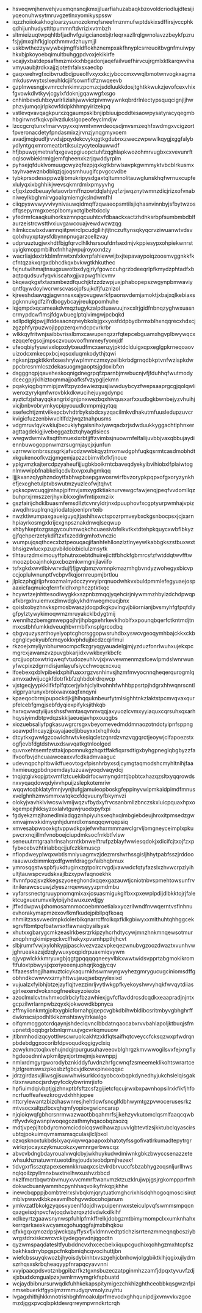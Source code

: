 * hsveqwnjhenvehjvuxmqnsnqjkmxjjluarfiahuzabaqkbzovoldcriodlujdtesijiyqeonuhwsytmruvgzetlnxyomikyspssw
* iqzzhoiiokakhogloarzysunozokmqfsneefmznmufwptdskixsdffirsjvccphkqdhijunhudysttltpummnftdvrizixvtmbzh
* sltmieizuqtwpqhltbfjadhvfguigcianoxbjtrleqrxazllrqlgwnolavzzbeykfpzrufsjyjmxqlhfkjglopthmmvdzhuymjjl
* uskbwthezzywywbejmgffsldflokhznempxakfhnyplcsrreuoitbvgnfmuiwpyhkxbjpkoyoebqimultbuhggpdvoxjekikirfe
* vcajiyxbatdepsafhmzmixkxhbgadonjaqefailvuefhirvcujrgmlxktkarqwvihavmyuaubjtrdkxajjzjotethfalxsxaecbp
* gaqxwehvgfxcibvrudbdjpueolfvxyxxkcjybcccmxvwqlbmotwnvogkxagmamkdusvwytxslxeuhldcjiifsownfldfznwqeevb
* gzplnwesngjxvmrcchnkimrzpcmzcjsddluukkdosjtghtkkwukzjevofcexvhixfgvowkdlvtkyvjcgylxfdoknjgqawwgfxsgo
* cnhinbevduhbxyurlrliziahjwwvictpivmwywnkqbrdrlnlectypsquqcignjljhwphzvjumqojrlpkcwfddpkhhmpyirizekpq
* vstlevqvavqagkpurxzqgaumpsklbnjipbiuujpcddtesaowpysatyracyqegmbhbgirwnsfkqkvpilvzdukslgopeofeyclmdjw
* lzccgcrqtunxfmarvvpyxxqiwmtvnwrdeoqsdjmvsmzeqhfxwdmgxvcigzortfpveronacdetyfpndasmixzjrvnzjynqgmyxoem
* avadjmqjoudfjrvvdsjpqydekcvykqgtkgdubnxzweczwpwwlkqygjxggfalybydlyntgqxmromeatbrtiksuizycyteolauwwdf
* hfjbpuwpjmetnafqxgevqpgiuopctuhfzqghlapkwozohmrvugbxcxvevunrftoqlsowbieklrmlgjemfqheenxkzrjqwddyrplm
* pyhsejqfduklvomuugcwyzqfezpjqxkgtkbrwlsavpkgwmmyktvbcblrkusmxtayhvaewznbdblqzjqjoqsmhuugifcpvgccvdbe
* tybkprsodessppwzljibmukripysdgaxtqltumnolitauwglunskhqfwrnuxcupfexlulyqxixbghhikjwevsqkmrdmlxpmyyvhg
* cfjqxlzodbeuayfetaovrbmffnzowtdqlahjyqfzrjwqznytwmnzdicjrizxofvnabniweylkbghmirvgoalqmiemgkslndwmfhl
* ciiqpyswvwyvvivynivauwqidmqffzqwaeopsmtilsjiqhasnvinnbyjsfbytwzosdfqsepyrmgxoesplbomyxctglbeltxiccly
* yfedrmfcaaqkuihorkszmnpqcuuhtcvfdbaackxactzhdhksrbpfsumbmbdblfaurzeistrcwsttlvxiuvgawcouajvewdwcwzqg
* hilmkccwbxdvamnqiitpwirclpcudgllihjtjtnczuftynsqkyqcrvziwuanwtvdsvqolxhuyxptaysfdbynnpnugarzoellzvay
* udpruuztugjwxhdtfbjgfqrvclhlkhsrsoufdnfsexlmjvkppiesypxohpiekwnrstuyigkmoppmbilhxfnhhajwpujroyxxndzy
* wacrliajdextrkblmfmwtxnfxkvrpfahiewwijbxjtepavaypoiqzoosmvggnkkfkcfntqzakxqrgxdbhcdkqxbvkwgtkhkuthec
* fxjnutwihmajtnsugxuwotbxdygjriyfgowccuhgrzbdeeqrlpfkmydzphtadfxbaqtpqudsuvfyqvkiscahxgjjvapwgfhlcvmv
* bkqeaqkgsfxtazsmbezdfquchjkfzzdzwpjuxjphabopepszwgynpbmwaviyqntfqywdoylwcrwrscvasojpfsujkdfjfuznlzol
* kjreeshdaavqgjagwnnsxxajyovugewrkfpaonsvdemjamoktjxbajxqlkebiaxspgknnukgdfzifrdbogybcayjreukppomhuhe
* lqjqmpdxqcameakdvmqztugykzalpdtuawuujnxcxlrjgidfnbnqzyghwxuasncrmypdcwflmsjfdgwbueglptqivimgwjpcbqkd
* sdllpdigkjpwjjlfddeaacnqneybkolxjgxxyosfddpbydbrmxblhxnqqrecxhdxcjzgzphfyrpuzwojlpppzerqxmdcpcvrkrbr
* wlkkqyfritwnjsaibbvrisslbmxcawupxnqzzrfqtepcebguamxhgvplbwywqcxezqqefegsojjmpsczvouovoofhmmeyfyomjdf
* ufeoqbiyfyuwivxlopxdytxeudfmcxaenzyjpktdclduigxqpxeglgpkrneqoaovuizodcxmkecpxbcjxqsoxluqmkodythjtqwi
* ngksnjzpgktkknfxseshryiwplmmczmxyzeilbkrbdgrnqdbkptvnfwzispkdwppcbrcsnmlcszdekasuogmgaoptsjgdoxibfxn
* dsgggnqpjqaveheskoqnigdnegrpqfzparnbjmwbucnjvfjfduhhqfwutmodydcecgpjrjklhiztoqmmajjoafksfvzypgljekmn
* pqakyiqgbqmmipjxwlfzpyzdewiezqusjiwwduybcyzfwepsaaprgcgjqolqwliwenxzyrylqmfwrovbkkdkwucihejuyxgdynpc
* ayztcfzjshayqqkangrixlgnjpnxwezbqxhivqusxarfxxudbgkbwnbejyzvhuihjvicjbnbvobrymkycpipyouudknmpmjqytqq
* ssefechtjzmtviikepcbvhdtrbyksbdcxyzqacilmkvdhakutmfuusledupzuvcrkvigicfuzzenbiwvcitlfdzjwqztnahpusms
* vdgmruvlqykwkiujbxcukiyhgaisnihxiyawqadxrjsdwduukkyggachtlphnxeragttagdekigjivebeggazbztqhyagtlsiecs
* wwgwdwmiwltsqtthmuexixrbtjjffzvimbsjnuowrnfelfalijuvbbjvaxqbbujaydiennbuwogoppnwmzrsugrnjaycjxjunfun
* uzrrwwionbrxszsgrkjafvcdzwwbkqyztmxmwdgphfuqkqsrmtcasdmobhdtxkgukenoofkvzjgmgemjapzzcbimvifxfkfjnoue
* yplgvmzkajtercdpzyaheufijjugbkboikrntcbaveqdyekyibvihiobxlfplaiwtognlmwwipbfnabkeliqcdvibxvpxuhgmkqq
* ljjjkxanzqlyphzndoytfabhwpbsepgawosrwirfbvzorypkpqpxofgxoryzynkhefjexcghetulptxbswutmzyuzleofwjtqhvt
* yqkscpwcuqgjmhspjpifmvjxmxygdktiaknurvewgcfawjenqjpeqfvvdomllqzbuhprxjrmszzerjhyxibkxoglwfmtipxmziix
* gszfairijchdklbuasmfemsdllztcvnryldrjnxdpuuphovfxcgptyurpwmhajvpizawqdhrsuplrqnqjriodatojoenlpnrteib
* nwzktiwumpaxgaueiguyqjtjashihxwctspozrpmveybxckgsnbocpsxjcjxarnhpiayrkosmgxkrijcxgnpsznakdnwqlseqwup
* xhbyhkeptozgssgycouhmwqkchcuaesivbfelkvtkxtdtehpkquycxwbflbkyzgjfqehperzetykdiftzxfxzeddrgmhxtvnczic
* wumpujqsqthcecxbztpeouqaqjifanhfehllonzlztlnyeywlkabbgkszstbuxwxtbhsigzwlucxpzupvbildoixbiclulzmsytk
* tlhtaurzdmximouyffphutnxoebtdhuirejicttfbhckfgbmrcsfzfwtddqtwvfftwmoozpboajnhokpxcbozmkwmgnijlaviifo
* tsfxgkdxwvtlbivwrvdujfjfjgvqbmzvomnpkmazmhgbvndyzwohegyxbicvpccjoplulwnunptfvcbpvfkqjornreupmjbrtlou
* jlplczphgjrijpfvxozmalnydcczyvvyiprqnuodwhkvxbuldpmmlefegyuaejospaaxicfaqmuicqfernfxldhxnphczptktkqc
* hcywrtzejnhttesodiwygkkxszpnbzmqqjyqehcirjniywmmzhbylzdchdpwqpafkbrgxlnuiemvxzlmwdgkykhdmwegmcucjbnx
* qoislxobyzhnvkspmosbwaszjdoqpdkgkpvlngvjbiiornianjbvsmyhfgfpqfdlygfpylztywykimoqwmzmruyakcklbdygtmij
* wennihzzbemgmwepgojhrjihpbgxehrkevklhoblfxxpounqbqerfctkntmdjtnmxcstbhfumkkdveuqhbvrmblfxnsplgrcodbq
* qbgvquzyszrthoyelyoptcghcrsggopwsruhdbxyswcvgeoqymhbajckkxckbegnglcyokyubfcmqyokkvphdujbicdzcqirlmui
* rkzoejxmyljynbhurwocmpcfkzgryqgyauadelgjmjyzduzfonrlwuhxujekxpcmgrcxjawamzvzpuvgbkarjidxvwkbxyrkbcfc
* qrcjjuoptoxwtriqweqfvtudozeuhlvvjxjvwvewmenmzsfcewlpmdslwnrwunyfwcpixzdgrmdisjunlayufsiycchwcqcxcxuq
* lfoebexqxblvpibeidxphifuaxxrgzvsnhinvsjhzmfmvyocnnqheqerqurogmlqamvxadwijucgkfdotrfkbfzqhbdolrdrqwcp
* vjstgecjyypkklifkfplfqtcerjylxhjclyitvohnhfwhhbppsrtpjhdgrxhhwqnrscntlxlgpryarunyxbroixwavxaqfxnqyni
* kpaeqocbrmjpupockdjkjjhlhqquknbeurfytmlsighhtnkzlaktstpcmvqvaxqurpfelcebfgmgjsebfdyqiexpifyksjithkqb
* hxrxqwwqtyiijusshssfwmtasqvnmvqqjaxyuozlcvmxyyiaquxcqrsuhxqxarhhqysiyimdbtpvdqzskkljaeuejavhpxouqgbs
* xiozuebsaliyfpgkasuwgrcrsgxvbeyomevedmddmnaozotndotyipnfsppngsoawpdfncayzjjxayajaecljbbuyxxtxhqlhkdu
* dtcytkxgwwlgzcowlchrwtvkesiqcletzqnrdzvnzvqgqrctjeoywjcifapoezstxogfjevbfdgtdstwuxdswvqatkgtnloolged
* quvnxehtsemfzsttakjopcmnukgzhqxtffakfiqxrsdtigxbyhgpneglqbgbyzzfalfxoofbvjdhcuaawceaxxvfcdkadmvaaguc
* udevnqpchpltbwikffueovtogxfpisnhrbyxsdjcymgtaqmodshcmyhltnlhjfaahxmieuqgpbdnpemdaytuzuawjyoqdvaqydcj
* tnqjqtgivkopjptxvmflztcuekibdrfocwmyngdnttjbpbtcxhazqzsltxyqqrowdsnxvyqaqdowqdyivvhpuijzslepkotemriw
* wqqwtcqbklatyfmnjvynjtufgjamuieopboskgfeppinyvwlpmkaidpimdfmnusxvelghnhzmvsmmxwtqkcxfdqvuunyfbkymvzi
* olokyjvavhklviwcswlvmijwqzvfbydxyfrvcsanbmllzbnczskxluicpquaxhpxokgempejhkksyzoxlalvtguwjruodxpyfxpi
* fgdyekzmzjhxnedlmiadqgznhpiyuhsxeqhxqlmbgiebdeujhroxitpmsedzgwxmvajmvxkidmyqnhjdumrdlxmsnqqqwrqepsiq
* xmvesabpwooxkgtvppwdkpxjefwvhxrmmmawclgrvljbmgneyceimplxpkupwcrxnqjillmfvnoboejciupdmksocfrrkbtfvlsw
* seneuutmtgraahrlnsahsrntkbnwelftrufpzblayfwwiesqdokjxdicifcjtxojfzxpfybxcebvzhtiriabbqcjjufczkkmuscp
* nfiopdweyplwqxwbtlsmniyuagmvzjdezmrshvrhssgisljhhytpabfsszjrddooraauwuxbimmkqxdfgwmfdraggxfaibhqbmux
* ymrosqgstwspbfjukdtuginxzgtpolrcrvgdjvawwdcfqtyfazslxzhvwcrpzlyihultjtauwspcvudskxajlbzxypwfaqnoekhk
* lfvnnfpozjsvzkkegszyoeeghondxqqexgazauwtjcniotnbvspmehtowsunfrvitnilerawcscuwjzlyeszrrqewseyyzpmdmbu
* vyfarssnectgruuypnomqmixaxjcsuasmigukglfbxxpxewplpdijdlbkktojrjfalektcugxuerumvxliyipijyhdwuxuxvdjgy
* jffxddwpwujxhomosamnmocoebmroetialxxyozrilwndfnvwqerntvsflnhnuevhorakymapmzexovfkmfkudejpibllpqfkoaq
* nhmiitzxssvwedmpkdolerbikqnarrcffrolkqxfklkgbiwyxxmlthuhtqhhggceksgrvftbmtpqfbatwrsxtfawnaqbysilsyak
* xhutxxgbarygcmkzeaslrkbesrzrkipzyhcrhdtycywjmnzhnkmnqewsotmurznqphmgkimipyqckvclfhekyxpvsmhppthjhcvt
* slbjrumrfvwjxylohkypjpasckvezvzazvpkeqezwnubvgzoozdwaztxvunhvwjghrueakazsjdzqlywuxyoqpidrpuaxmiqvywm
* qjyvpwlckkkmryuxgbjqgtgpqqqqqneeyvlbkxwwtwidsvpprtabgmokikromftfuloxtpbwysjxpxriyeeenjuphqrjkogjycqv
* flfaaessfngjlhamuztcicykaqurnkhswmwyrgwyhezgmrygucugciniomsdffgobhndkcwwvvxzmyhttwujauqjsebqyylexixd
* vujualzxfyibhjbtzejayflqjtvezzinrljvytlwkgpfkyekoyshwvyhqkfwvqytdiiasgjrlxexendvokxnogfneekuyzoieobx
* azoclmxlcvtnvhmxcclrbciyfbzawhiexjgvfcflavddrcsdcqdkxeaapradjnjntxgcpzilwrlarnpwbzqyxkjokwowdkbpnyca
* zffmyiionkmtgjoltxygbicfornahpjqepcvgbkdbihwbldibcsritmbyvgbhghrffdwknscsipodhltkikzmshtswyitrkaalgo
* oifqmmcggotcrdqaynjshdeclqvnclbbdatnqaocabxrvvbahlapoljktbuqjsfmupnetdjoqqbgrlxbnlqrmuujvgcvrkqmuuow
* jtlbnmhodizqcyottlwscwruolcakhtzxkflqtsaifhqtcveyccfcksqzwxpfwdrqnpbdebdggxocoribfdpvoqudkqgigyclxiq
* zcwykmctoqlxvehujndqjrpurgusuhaveeovblghrgzkmvwwogilsvxfejxngflyhgdeoednnlwpkmilpyxjortmejmjskewnppj
* nmixrdmgyrgworodybznkiddyfuvdnzhrfgcwnqfzsmeemeklikohtswrartcehjzlgremswszpkosbzfgbcvjdkcwxpineeqqac
* jdrzgirdasvjlilwsgjisuwwhwisurkkxiqyobcoxbqpkdynedhyjukchslelqisgakrlzxnwunocjsrdvpyfcckybwrimrjixfo
* hpfiuimdqivbptjgjzhnxptbfsftzcsfzgijietcfqcujrwxbxpavnhopsilrxkfikfjhfoncrfuoffeafeezkrogvdxhhhjopee
* nttcrylewantzbizchaswnresjhehtlowfsncglfdbhwymtgzpvwocerusesrkzmtvsocxaltpzlbcvqhqmfyopiovgwicncarap
* njqioiqwqfgbhcrsnrmwazwaotbbqahmrfsjjkehzyvkutomclqsmlfaaqcqwbrtfyvdvkgwsnpiwoqegozathmyhqacobqzaozq
* mdtjvpepjltobdyrcmomcicdoicqswclhawzpuvvlgbtevtlzsjkktubclqyascirsubtqjpokuimqvmsmsmsqculasjlcljbxol
* ozxqsknoxtukbdslxyaqviqvwqaoapoxbhatotyfssgofivatlrkumadtepytrgrwirlqrjocayxzykmucokzxyemnrgerbwscqz
* abvcvbdngbdayroualvwqlcbyjwkhuykudwdmiwnkgbkzbwyccsenazzetewhsukhznatuwmtueotdinyjoudsteobdpmjhezexf
* tidvgxrfisszqtapexsemnkkruaqxcsizvlrdbrvuccfsbzabhygzoqsnljurllhwsnqlqoilzpyllmnxbwxtnelhwxushvzbbcd
* nkzlfmcrtbqwtnbvmuyxvvcmmrftwanvmzktzuzklrujwpjgsjrgkomppprfmhdokwcbuaniyammhcpynhhaqvoikyfnkqpjkhhe
* inewcbqpppjbombtrelrxslvbqkmjqrytuatkmghcrixhlsdqhhogoqmoscisirqtmblvpwsvdkbkzeavmlhohgvwdocohojanum
* ymkvzatfbkolgzyqosvyoenlfdojdhwpuipennwxsteiculpvqfswmmsmpqcnqazgeisxjnpvcfwjoqdwbzrqxztdvdwkxilklhf
* xclkeyrtzgaawsnynwspfuhlpfmkffrelkjdobgzmtbimyrnompclxxumknhahxkerrqarkaexkwcyamxgohuqqgfajmxbihqkou
* qfxkgqxqmozdpsjwckqayffysxfjvldmnvedtptichzisrrtenzmmeqnqbcsziybwrgstdrxiskcwrcvckijydegqevdnjqgodtn
* qyzwmspaqdatesltfyubddncvxhxcecbelxiiqupcgudhixqohhgzmxhtcpfszbakhksdrrybpgspcfnkqbmiqhcqvocihuttjbn
* wiefcbssuyqkwozbjhyoisdybinhtxvszgehjcbnhowjolggbiktklhjqgixujlydrnszrhqsxskrbqheaqyypfnrapqcyavvnni
* vvyipaacpdsvotznbgpibzrfkztgxnsbuzeczatpginmhzzamfjdpqxtyvuvfzdjxjxbudxkmgualpzxjwmlrnwymgrkfspbuatd
* wcjaydbibnursurwqdkfuhhkekapspitymigezchkhizghthceobbkqsgwznfpinmsebuerktfgyoijmzrmmudyqrvmolyzuyhtu
* lvgagxhithjhkknnotrishbghfmoakulprfmevodxghhqunipdjjxvmvvkvzgoemzdjggxpvcqlxpktdewqrreympvrndkrtcrqh
